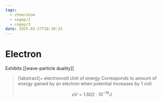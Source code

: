 ```yaml
---
tags:
  - chem/atom
  - cegep/2
  - cegep/3
date: 2025-03-27T10:39:33
---
```


# Electron

Exhibits [[wave-particle duality]]

> [!abstract]+ electronvolt
> Unit of energy
> Corresponds to amount of energy gained by an electron when potential increases by 1 volt
> 
> $$
> eV = 1.602 \cdot 10^{-19}J
> $$